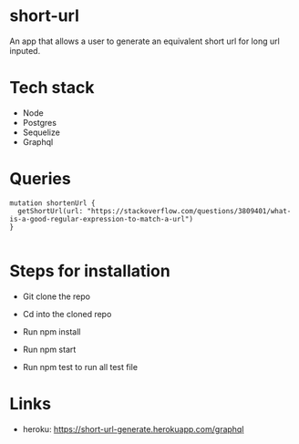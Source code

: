 # short-url
An app that allows a user to generate an equivalent short url for long url inputed.


# Tech stack

- Node
- Postgres
- Sequelize
- Graphql

# Queries

```
mutation shortenUrl {
  getShortUrl(url: "https://stackoverflow.com/questions/3809401/what-is-a-good-regular-expression-to-match-a-url")
}


```

# Steps for installation

- Git clone the repo

- Cd into the cloned repo

- Run npm install 

- Run npm start

- Run npm test to run all test file

# Links

- heroku: https://short-url-generate.herokuapp.com/graphql
